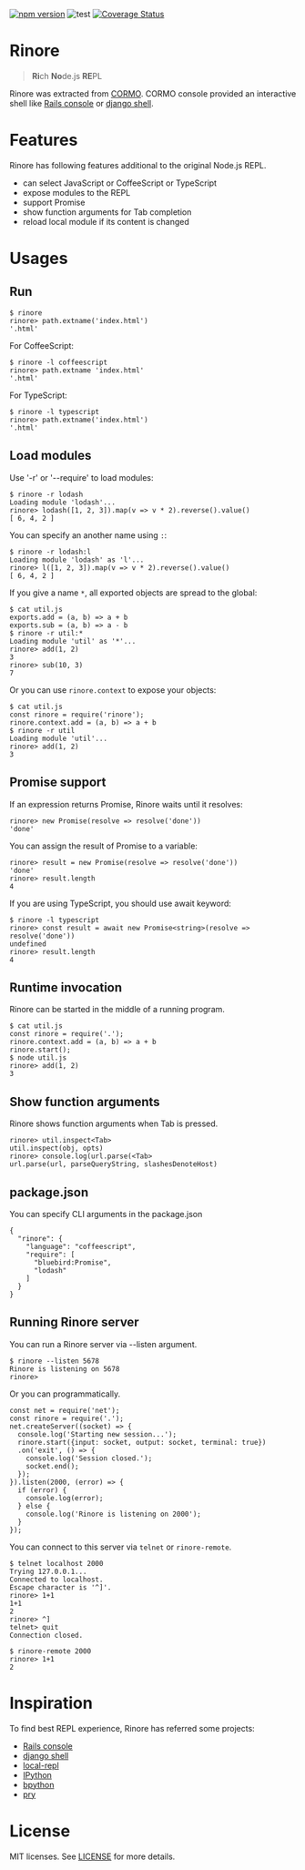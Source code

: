 [![npm version](https://badge.fury.io/js/rinore.svg)](https://badge.fury.io/js/rinore)
![test](https://github.com/croquiscom/rinore/workflows/test/badge.svg)
[![Coverage Status](https://coveralls.io/repos/github/croquiscom/rinore/badge.svg?branch=main)](https://coveralls.io/github/croquiscom/rinore?branch=main)

# Rinore

> **Ri**ch **No**de.js **RE**PL

Rinore was extracted from [CORMO](https://github.com/croquiscom/cormo).
CORMO console provided an interactive shell like
[Rails console](http://guides.rubyonrails.org/command_line.html#rails-console)
or [django shell](https://docs.djangoproject.com/en/1.11/ref/django-admin/#shell).

# Features

Rinore has following features additional to the original Node.js REPL.

- can select JavaScript or CoffeeScript or TypeScript
- expose modules to the REPL
- support Promise
- show function arguments for Tab completion
- reload local module if its content is changed

# Usages

## Run

```
$ rinore
rinore> path.extname('index.html')
'.html'
```

For CoffeeScript:

```
$ rinore -l coffeescript
rinore> path.extname 'index.html'
'.html'
```

For TypeScript:

```
$ rinore -l typescript
rinore> path.extname('index.html')
'.html'
```

## Load modules

Use '-r' or '--require' to load modules:

```
$ rinore -r lodash
Loading module 'lodash'...
rinore> lodash([1, 2, 3]).map(v => v * 2).reverse().value()
[ 6, 4, 2 ]
```

You can specify an another name using `:`:

```
$ rinore -r lodash:l
Loading module 'lodash' as 'l'...
rinore> l([1, 2, 3]).map(v => v * 2).reverse().value()
[ 6, 4, 2 ]
```

If you give a name `*`, all exported objects are spread to the global:

```
$ cat util.js
exports.add = (a, b) => a + b
exports.sub = (a, b) => a - b
$ rinore -r util:*
Loading module 'util' as '*'...
rinore> add(1, 2)
3
rinore> sub(10, 3)
7
```

Or you can use `rinore.context` to expose your objects:

```
$ cat util.js
const rinore = require('rinore');
rinore.context.add = (a, b) => a + b
$ rinore -r util
Loading module 'util'...
rinore> add(1, 2)
3
```

## Promise support

If an expression returns Promise, Rinore waits until it resolves:

```
rinore> new Promise(resolve => resolve('done'))
'done'
```

You can assign the result of Promise to a variable:

```
rinore> result = new Promise(resolve => resolve('done'))
'done'
rinore> result.length
4
```

If you are using TypeScript, you should use await keyword:

```
$ rinore -l typescript
rinore> const result = await new Promise<string>(resolve => resolve('done'))
undefined
rinore> result.length
4
```

## Runtime invocation

Rinore can be started in the middle of a running program.

```
$ cat util.js
const rinore = require('.');
rinore.context.add = (a, b) => a + b
rinore.start();
$ node util.js
rinore> add(1, 2)
3
```

## Show function arguments

Rinore shows function arguments when Tab is pressed.

```
rinore> util.inspect<Tab>
util.inspect(obj, opts)
rinore> console.log(url.parse(<Tab>
url.parse(url, parseQueryString, slashesDenoteHost)
```

## package.json

You can specify CLI arguments in the package.json

```
{
  "rinore": {
    "language": "coffeescript",
    "require": [
      "bluebird:Promise",
      "lodash"
    ]
  }
}
```

## Running Rinore server

You can run a Rinore server via --listen argument.

```
$ rinore --listen 5678
Rinore is listening on 5678
rinore>
```

Or you can programmatically.

```
const net = require('net');
const rinore = require('.');
net.createServer((socket) => {
  console.log('Starting new session...');
  rinore.start({input: socket, output: socket, terminal: true})
  .on('exit', () => {
    console.log('Session closed.');
    socket.end();
  });
}).listen(2000, (error) => {
  if (error) {
    console.log(error);
  } else {
    console.log('Rinore is listening on 2000');
  }
});
```

You can connect to this server via `telnet` or `rinore-remote`.

```
$ telnet localhost 2000
Trying 127.0.0.1...
Connected to localhost.
Escape character is '^]'.
rinore> 1+1
1+1
2
rinore> ^]
telnet> quit
Connection closed.
```

```
$ rinore-remote 2000
rinore> 1+1
2
```

# Inspiration

To find best REPL experience, Rinore has referred some projects:

- [Rails console](http://guides.rubyonrails.org/command_line.html#rails-console)
- [django shell](https://docs.djangoproject.com/en/1.11/ref/django-admin/#shell)
- [local-repl](https://github.com/sloria/local-repl)
- [IPython](https://ipython.org/)
- [bpython](https://bpython-interpreter.org/)
- [pry](https://github.com/pry/pry)

# License

MIT licenses. See [LICENSE](https://github.com/croquiscom/rinore/blob/main/LICENSE) for more details.
